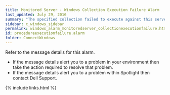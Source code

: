 ```yaml
---
title: ﻿Monitored Server - Windows Collection Execution Failure Alarm
last_updated: July 29, 2016
summary: "The specified collection failed to execute against this server."
sidebar: c_windows_sidebar
permalink: windows_alarm_monitoredserver_collectionexecutionfailure.html
id: procedureexecutionfailure.alarm
folder: ConnectWindows
---
```




Refer to the message details for this alarm.

* If the message details alert you to a problem in your environment then take the action required to resolve that problem.
* If the message details alert you to a problem within Spotlight then contact Dell Support.


{% include links.html %}
